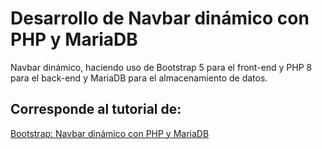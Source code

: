 # Desarrollo de Navbar dinámico con PHP y MariaDB
Navbar dinámico, haciendo uso de Bootstrap 5 para el front-end y PHP 8 para el back-end y MariaDB para el almacenamiento de datos.
## Corresponde al tutorial de:
[Bootstrap: Navbar dinámico con PHP y MariaDB](http://blog.hadsonpar.com/2023/06/bootstrap-navbar-dinamico-con-php-y.html)